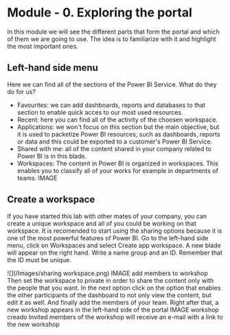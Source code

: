 # Module - 0. Exploring the portal
In this module we will see the different parts that form the portal and which of them we are going to use. The idea is to familiarize with it and highlight the most important ones.
## Left-hand side menu
Here we can find all of the sections of the Power BI Service. What do they do for us?
* Favourites: we can add dashboards, reports and databases to that section to enable quick acces to our most used resources.
* Recent: here you can find all of the activity of the choosen workspace.
* Applications: we won't focus on this section but the main objective, but it is used to packetize Power BI resources, such as dashboards, reports or data and this could be exported to a customer's Power BI Service.
* Shared with me: all of the content shared in your company related to Power BI is in this blade.
* Workspaces: The content in Power BI is organized in workspaces. This enables you to classify all of your works for example in departments of teams.
IMAGE

## Create a workspace
If you have started this lab with other mates of your company, you can create a unique workspace and all of you could be working on that workspace. It is recomended to start using the sharing options because it is one of the most powerful features of Power BI.
Go to the left-hand side menu, click on Workspaces and select Create app workspace. A new blade will appear on the right hand. Write a name group and an ID. Remember that the ID must be unique.

 ![](/Images/sharing workspace.png)
IMAGE add members to workshop
Then set the workspace to private in order to share the content only with the people that you want. In the next option click on the option that enables the other participants of the dashboard to not only view the content, but edit it as well.
And finally add the members of your team. Right after that, a new workshop appears in the left-hand side of the portal
IMAGE workshop creado
Invited members of the workshop will receive an e-mail with a link to the new workshop
